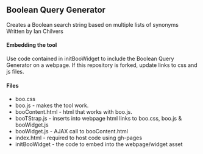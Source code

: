 ## Boolean Query Generator
Creates a Boolean search string based on multiple lists of synonyms  
Written by Ian Chilvers

#### Embedding the tool

Use code contained in initBooWidget to include the Boolean Query Generator on a webpage.
If this repository is forked, update links to css and js files.

#### Files

*   boo.css
*   boo.js - makes the tool work.
*   booContent.html - html that works with boo.js.
*   booTStrap.js - inserts into webpage html links to boo.css, boo.js & booWidget.js
*   booWidget.js - AJAX call to booContent.html
*   index.html - required to host code using gh-pages
*   initBooWidget - the code to embed into the webpage/widget asset
